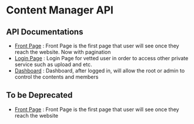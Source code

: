# Content Manager API

## API Documentations 

* [Front Page](front_page_pagination.md) : Front Page is the first page that user will see once they reach the website. Now with pagination
* [Login Page](login_page.md) : Login Page for vetted user in order to access other private service such as upload and etc.
* [Dashboard](dashboard/) : Dashboard, after logged in, will allow the root or admin to control the contents and members
    
## To be Deprecated
* [Front Page](front_page.md) : Front Page is the first page that user will see once they reach the website
